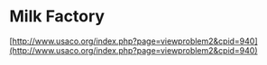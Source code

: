 # Milk Factory

[http://www.usaco.org/index.php?page=viewproblem2&cpid=940](http://www.usaco.org/index.php?page=viewproblem2&cpid=940)
